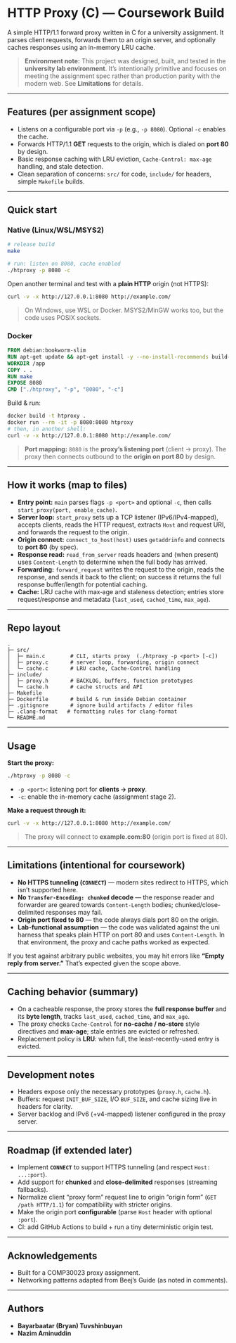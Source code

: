 # HTTP Proxy (C) — Coursework Build

A simple HTTP/1.1 forward proxy written in C for a university assignment. It parses client requests, forwards them to an origin server, and optionally caches responses using an in-memory LRU cache.

> **Environment note:** This project was designed, built, and tested in the **university lab environment**. It’s intentionally primitive and focuses on meeting the assignment spec rather than production parity with the modern web. See **Limitations** for details.

---

## Features (per assignment scope)
- Listens on a configurable port via `-p` (e.g., `-p 8080`). Optional `-c` enables the cache.
- Forwards HTTP/1.1 **GET** requests to the origin, which is dialed on **port 80** by design.
- Basic response caching with LRU eviction, `Cache-Control: max-age` handling, and stale detection.
- Clean separation of concerns: `src/` for code, `include/` for headers, simple `Makefile` builds.

---

## Quick start

### Native (Linux/WSL/MSYS2)
```bash
# release build
make

# run: listen on 8080, cache enabled
./htproxy -p 8080 -c
```

Open another terminal and test with a **plain HTTP** origin (not HTTPS):
```bash
curl -v -x http://127.0.0.1:8080 http://example.com/
```

> On Windows, use WSL or Docker. MSYS2/MinGW works too, but the code uses POSIX sockets.

### Docker
```Dockerfile
FROM debian:bookworm-slim
RUN apt-get update && apt-get install -y --no-install-recommends build-essential curl     && rm -rf /var/lib/apt/lists/*
WORKDIR /app
COPY . .
RUN make
EXPOSE 8080
CMD ["./htproxy", "-p", "8080", "-c"]
```
Build & run:
```bash
docker build -t htproxy .
docker run --rm -it -p 8080:8080 htproxy
# then, in another shell:
curl -v -x http://127.0.0.1:8080 http://example.com/
```

> **Port mapping:** `8080` is the **proxy’s listening port** (client → proxy). The proxy then connects outbound to the **origin on port 80** by design.

---

## How it works (map to files)

- **Entry point:** `main` parses flags `-p <port>` and optional `-c`, then calls `start_proxy(port, enable_cache)`.
- **Server loop:** `start_proxy` sets up a TCP listener (IPv6/IPv4-mapped), accepts clients, reads the HTTP request, extracts `Host` and request URI, and forwards the request to the origin.
- **Origin connect:** `connect_to_host(host)` uses `getaddrinfo` and connects to **port 80** (by spec).
- **Response read:** `read_from_server` reads headers and (when present) uses `Content-Length` to determine when the full body has arrived.
- **Forwarding:** `forward_request` writes the request to the origin, reads the response, and sends it back to the client; on success it returns the full response buffer/length for potential caching.
- **Cache:** LRU cache with max‐age and staleness detection; entries store request/response and metadata (`last_used`, `cached_time`, `max_age`).

---

## Repo layout
```
.
├─ src/
│  ├─ main.c        # CLI, starts proxy  (./htproxy -p <port> [-c])
│  ├─ proxy.c       # server loop, forwarding, origin connect
│  └─ cache.c       # LRU cache, Cache-Control handling
├─ include/
│  ├─ proxy.h       # BACKLOG, buffers, function prototypes
│  └─ cache.h       # cache structs and API
├─ Makefile
├─ Dockerfile       # build & run inside Debian container
├─ .gitignore       # ignore build artifacts / editor files
├─ .clang-format   # formatting rules for clang-format
└─ README.md
```

---

## Usage

**Start the proxy:**
```bash
./htproxy -p 8080 -c
```
- `-p <port>`: listening port for **clients → proxy**.
- `-c`: enable the in-memory cache (assignment stage 2).

**Make a request through it:**
```bash
curl -v -x http://127.0.0.1:8080 http://example.com/
```

> The proxy will connect to **example.com:80** (origin port is fixed at 80).

---

## Limitations (intentional for coursework)
- **No HTTPS tunneling (`CONNECT`)** — modern sites redirect to HTTPS, which isn’t supported here.  
- **No `Transfer-Encoding: chunked` decode** — the response reader and forwarder are geared towards `Content-Length` bodies; chunked/close-delimited responses may fail.  
- **Origin port fixed to 80** — the code always dials port 80 on the origin.  
- **Lab-functional assumption** — the code was validated against the uni harness that speaks plain HTTP on port 80 and uses `Content-Length`. In that environment, the proxy and cache paths worked as expected.

If you test against arbitrary public websites, you may hit errors like **“Empty reply from server.”** That’s expected given the scope above.

---

## Caching behavior (summary)
- On a cacheable response, the proxy stores the **full response buffer** and its **byte length**, tracks `last_used`, `cached_time`, and `max_age`.  
- The proxy checks `Cache-Control` for **no-cache / no-store** style directives and **max-age**; stale entries are evicted or refreshed.  
- Replacement policy is **LRU**: when full, the least-recently-used entry is evicted.  

---

## Development notes
- Headers expose only the necessary prototypes (`proxy.h`, `cache.h`).  
- Buffers: request `INIT_BUF_SIZE`, I/O `BUF_SIZE`, and cache sizing live in headers for clarity.  
- Server backlog and IPv6 (+v4-mapped) listener configured in the proxy server.  

---

## Roadmap (if extended later)
- Implement **`CONNECT`** to support HTTPS tunneling (and respect `Host: ...:port`).  
- Add support for **chunked** and **close-delimited** responses (streaming fallbacks).  
- Normalize client “proxy form” request line to origin “origin form” (`GET /path HTTP/1.1`) for compatibility with stricter origins.  
- Make the origin port **configurable** (parse `Host` header with optional `:port`).  
- CI: add GitHub Actions to build + run a tiny deterministic origin test.  

---

## Acknowledgements
- Built for a COMP30023 proxy assignment.  
- Networking patterns adapted from Beej’s Guide (as noted in comments).  

---

## Authors
- **Bayarbaatar (Bryan) Tuvshinbuyan**
- **Nazim Aminuddin**
